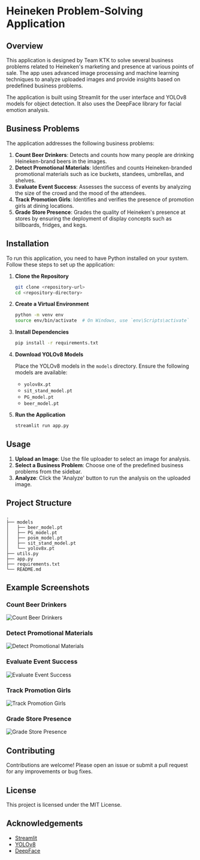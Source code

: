 
# Heineken Problem-Solving Application

## Overview

This application is designed by Team KTK to solve several business problems related to Heineken's marketing and presence at various points of sale. The app uses advanced image processing and machine learning techniques to analyze uploaded images and provide insights based on predefined business problems.

The application is built using Streamlit for the user interface and YOLOv8 models for object detection. It also uses the DeepFace library for facial emotion analysis.

## Business Problems

The application addresses the following business problems:

1. **Count Beer Drinkers**: Detects and counts how many people are drinking Heineken-brand beers in the images.
2. **Detect Promotional Materials**: Identifies and counts Heineken-branded promotional materials such as ice buckets, standees, umbrellas, and shelves.
3. **Evaluate Event Success**: Assesses the success of events by analyzing the size of the crowd and the mood of the attendees.
4. **Track Promotion Girls**: Identifies and verifies the presence of promotion girls at dining locations.
5. **Grade Store Presence**: Grades the quality of Heineken's presence at stores by ensuring the deployment of display concepts such as billboards, fridges, and kegs.

## Installation

To run this application, you need to have Python installed on your system. Follow these steps to set up the application:

1. **Clone the Repository**

    ```bash
    git clone <repository-url>
    cd <repository-directory>
    ```

2. **Create a Virtual Environment**

    ```bash
    python -m venv env
    source env/bin/activate  # On Windows, use `env\Scripts\activate`
    ```

3. **Install Dependencies**

    ```bash
    pip install -r requirements.txt
    ```

4. **Download YOLOv8 Models**

    Place the YOLOv8 models in the `models` directory. Ensure the following models are available:
    - `yolov8x.pt`
    - `sit_stand_model.pt`
    - `PG_model.pt`
    - `beer_model.pt`

5. **Run the Application**

    ```bash
    streamlit run app.py
    ```

## Usage

1. **Upload an Image**: Use the file uploader to select an image for analysis.
2. **Select a Business Problem**: Choose one of the predefined business problems from the sidebar.
3. **Analyze**: Click the 'Analyze' button to run the analysis on the uploaded image.

## Project Structure

```
.
├── models
│   ├── beer_model.pt
│   ├── PG_model.pt
│   ├── posm_model.pt
│   ├── sit_stand_model.pt
│   └── yolov8x.pt
├── utils.py
├── app.py
├── requirements.txt
└── README.md
```

## Example Screenshots

### Count Beer Drinkers
![Count Beer Drinkers](screenshots/problem1.png)

### Detect Promotional Materials
![Detect Promotional Materials](screenshots/problem2.png)

### Evaluate Event Success
![Evaluate Event Success](screenshots/problem3.png)

### Track Promotion Girls
![Track Promotion Girls](screenshots/problem4.png)

### Grade Store Presence
![Grade Store Presence](screenshots/problem5.png)

## Contributing

Contributions are welcome! Please open an issue or submit a pull request for any improvements or bug fixes.

## License

This project is licensed under the MIT License.

## Acknowledgements

- [Streamlit](https://streamlit.io/)
- [YOLOv8](https://github.com/ultralytics/yolov5)
- [DeepFace](https://github.com/serengil/deepface)
